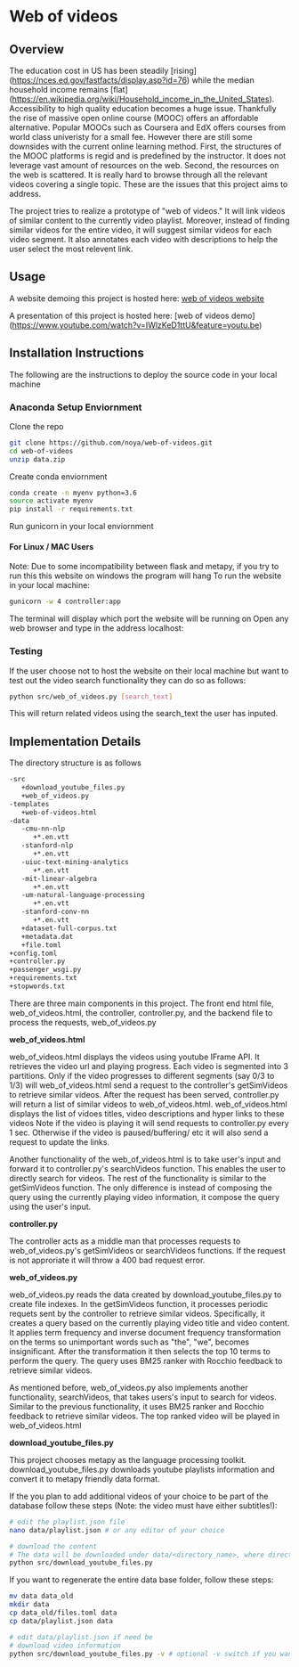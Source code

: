 # Web of videos #
## Overview ##
The education cost in US has been steadily [rising] (https://nces.ed.gov/fastfacts/display.asp?id=76) while the median household income remains [flat] (https://en.wikipedia.org/wiki/Household_income_in_the_United_States). Accessibility to high quality education becomes a huge issue. 
Thankfully the rise of massive open online course (MOOC) offers an affordable alternative. Popular MOOCs such as Coursera and EdX offers courses from world class univeristy for a small fee. However there are still some downsides with the current online learning method. 
First, the structures of the MOOC platforms is regid and is predefined by the instructor. It does not leverage vast amount of resources on the web. Second, the resources on the web is scattered. It is really hard to browse through all the relevant videos covering a single topic. 
These are the issues that this project aims to address.

The project tries to realize a prototype of "web of videos." It will link videos of similar content to the currently video playlist.
Moreover, instead of finding similar videos for the entire video, it will suggest similar videos for each video segment. 
It also annotates each video with descriptions to help the user select the most relevent link.

## Usage ##
A website demoing this project is hosted here:
[web of videos website](http://cindyst2.web.illinois.edu/wov)

A presentation of this project is hosted here: 
[web of videos demo] (https://www.youtube.com/watch?v=IWlzKeD1ttU&feature=youtu.be)

## Installation Instructions ##
The following are the instructions to deploy the source code in your local machine

### Anaconda Setup Enviornment ###
Clone the repo
```bash
git clone https://github.com/noya/web-of-videos.git
cd web-of-videos
unzip data.zip
```
Create conda enviornment
```bash
conda create -n myenv python=3.6
source activate myenv
pip install -r requirements.txt
```
Run gunicorn in your local enviornment

#### For Linux / MAC Users ####
Note: Due to some incompatibility between flask and metapy, if you try to run this this website on windows the program will hang
To run the website in your local machine:
```bash
gunicorn -w 4 controller:app
```
The terminal will display which port the website will be running on
Open any web browser and type in the address localhost:<port>

### Testing ###
If the user choose not to host the website on their local machine but want to test out the video search functionality they can do so as follows:
```bash
python src/web_of_videos.py [search_text]
```
This will return related videos using the search_text the user has inputed. 

## Implementation Details ##
The directory structure is as follows

```bash
-src
   +download_youtube_files.py
   +web_of_videos.py
-templates
   +web-of-videos.html
-data
   -cmu-nn-nlp
      +*.en.vtt
   -stanford-nlp
      +*.en.vtt
   -uiuc-text-mining-analytics
      +*.en.vtt
   -mit-linear-algebra
      +*.en.vtt
   -um-natural-language-processing
      +*.en.vtt
   -stanford-conv-nn
      +*.en.vtt
   +dataset-full-corpus.txt
   +metadata.dat
   +file.toml
+config.toml
+controller.py
+passenger_wsgi.py
+requirements.txt
+stopwords.txt
```

There are three main components in this project. The front end html file, web_of_videos.html, the controller, controller.py, and the backend file to process the requests, web_of_videos.py

**web_of_videos.html**

web_of_videos.html displays the videos using youtube IFrame API. It retrieves the video url and playing progress.
Each video is segmented into 3 partitions. Only if the video progresses to different segments (say 0/3 to 1/3) will web_of_videos.html send a request to the controller's getSimVideos to retrieve similar videos. 
After the request has been served, controller.py will return a list of similar videos to web_of_videos.html. web_of_videos.html displays the list of vidoes titles, video descriptions and hyper links to these videos
Note if the video is playing it will send requests to controller.py every 1 sec. Otherwise if the video is paused/buffering/ etc it will also send a request to update the links.

Another functionality of the web_of_videos.html is to take user's input and forward it to controller.py's searchVideos function. This enables the user to directly search for videos. The rest of the functionality is similar to the getSimVideos function.
The only difference is instead of composing the query using the currently playing video information, it compose the query using the user's input.

**controller.py**

The controller acts as a middle man that processes requests to web_of_videos.py's getSimVideos or searchVideos functions. If the request is not approriate it will throw a 400 bad request error.

**web_of_videos.py**

web_of_videos.py reads the data created by download_youtube_files.py to create file indexes. In the getSimVideos function, it processes periodic requets sent by the controller to retrieve similar videos. 
Specifically, it creates a query based on the currently playing video title and video content.
It applies term frequency and inverse document frequency transformation on the terms so unimportant words such as "the", "we", becomes insignificant. 
After the transformation it then selects the top 10 terms to perform the query. 
The query uses BM25 ranker with Rocchio feedback to retrieve similar videos.

As mentioned before, web_of_videos.py also implements another functionality, searchVideos, that takes users's input to search for videos.
Similar to the previous functionality, it uses BM25 ranker and Rocchio feedback to retrieve similar videos. The top ranked video will be played in web_of_videos.html

**download_youtube_files.py**

This project chooses metapy as the language processing toolkit. 
download_youtube_files.py downloads youtube playlists information and convert it to metapy friendly data format.

If the you plan to add additional videos of your choice to be part of the database follow these steps (Note: the video must have either subtitles!):

```bash
# edit the playlist.json file
nano data/playlist.json # or any editor of your choice

# download the content
# The data will be downloaded under data/<directory_name>, where directory_name is specified by the user in playlist.json
python src/download_youtube_files.py

```
If you want to regenerate the entire data base folder, follow these steps:
```bash
mv data data_old
mkdir data
cp data_old/files.toml data
cp data/playlist.json data

# edit data/playlist.json if need be
# download video information
python src/download_youtube_files.py -v # optional -v switch if you want to run it in verbose mode
```

